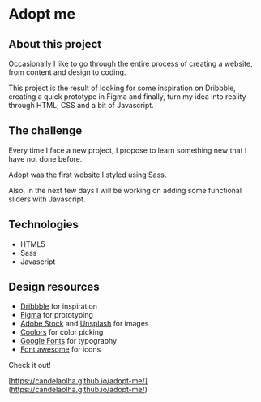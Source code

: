 # Adopt me

## About this project

Occasionally I like to go through the entire process of creating a website, from content and design to coding.

This project is the result of looking for some inspiration on Dribbble, creating a quick prototype in Figma and finally, turn my idea into reality through HTML, CSS and a bit of Javascript.

## The challenge

Every time I face a new project, I propose to learn something new that I have not done before.

Adopt was the first website I styled using Sass.

Also, in the next few days I will be working on adding some functional sliders with Javascript.

## Technologies

- HTML5
- Sass
- Javascript

## Design resources

- [Dribbble](https://dribbble.com/) for inspiration
- [Figma](https://www.figma.com/) for prototyping
- [Adobe Stock](https://stock.adobe.com/) and [Unsplash](https://unsplash.com/) for images
- [Coolors](https://coolors.co/) for color picking
- [Google Fonts](https://fonts.google.com/) for typography
- [Font awesome](https://fontawesome.com/) for icons

Check it out!

[https://candelaolha.github.io/adopt-me/] (https://candelaolha.github.io/adopt-me/)
